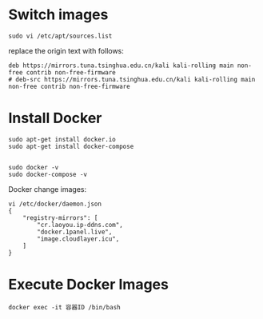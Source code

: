 # Switch images
```
sudo vi /etc/apt/sources.list 

```
replace the origin text with follows:
```
deb https://mirrors.tuna.tsinghua.edu.cn/kali kali-rolling main non-free contrib non-free-firmware
# deb-src https://mirrors.tuna.tsinghua.edu.cn/kali kali-rolling main non-free contrib non-free-firmware
```
# Install Docker
```
sudo apt-get install docker.io
sudo apt-get install docker-compose


sudo docker -v
sudo docker-compose -v 
```

Docker change images:
```
vi /etc/docker/daemon.json
{
    "registry-mirrors": [
		"cr.laoyou.ip-ddns.com",
		"docker.1panel.live",
		"image.cloudlayer.icu",
    ]
}

```

# Execute Docker Images
```
docker exec -it 容器ID /bin/bash
```